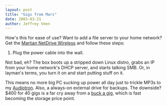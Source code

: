 ```yaml
---
layout: post
title: "Gigs from Mars"
date: 2003-03-21
author: Jeffrey Veen
---
```

How's this for ease of use? Want to add a file server to your home network? Get the <a href="http://martian.com/">Martian NetDrive Wireless</a> and follow these steps:

1. Plug the power cable into the wall.

Not bad, eh? The box boots up a stripped down Linux distro, grabs an IP from your home network's DHCP server, and starts talking SMB. Or, in layman's terms, you turn it on and start putting stuff on it.

This means no more big PC sucking up power all day just to trickle MP3s to my <a href="http://www.turtlebeach.com/site/products/audiotron/producthome.asp">Audiotron</a>. Also, a always-on external drive for backups. The downside? $400 for 40 gigs is a far cry away from a <a href="https://www.upgrade-solution.com/detail.cfm?show=yes&PID=308&add=yes">buck a gig</a>, which is fast becoming the storage price point.

